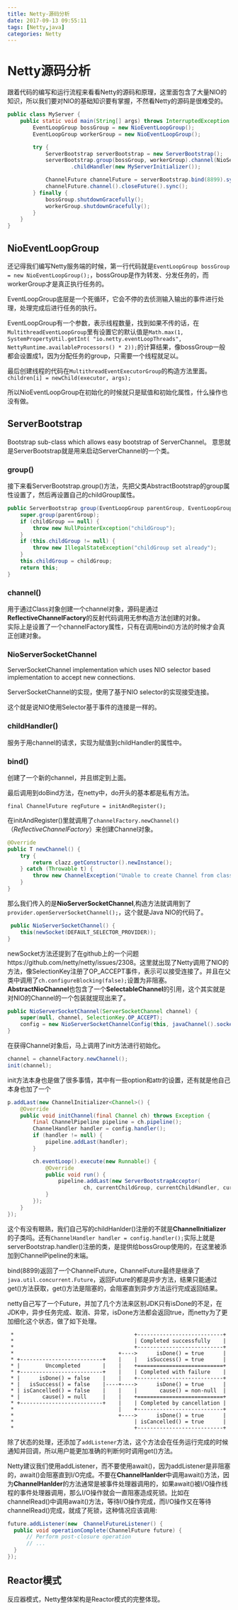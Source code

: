 ```yaml
---
title: Netty-源码分析
date: 2017-09-13 09:55:11
tags: [Netty,java]
categories: Netty
---
```



# Netty源码分析

跟着代码的编写和运行流程来看看Netty的源码和原理，这里面包含了大量NIO的知识，所以我们要对NIO的基础知识要有掌握，不然看Netty的源码是很难受的。

```java
public class MyServer {
    public static void main(String[] args) throws InterruptedException {
        EventLoopGroup bossGroup = new NioEventLoopGroup();
        EventLoopGroup workerGroup = new NioEventLoopGroup();

        try {
            ServerBootstrap serverBootstrap = new ServerBootstrap();
            serverBootstrap.group(bossGroup, workerGroup).channel(NioServerSocketChannel.class)
                    .childHandler(new MyServerInitializer());

            ChannelFuture channelFuture = serverBootstrap.bind(8899).sync();
            channelFuture.channel().closeFuture().sync();
        } finally {
            bossGroup.shutdownGracefully();
            workerGroup.shutdownGracefully();
        }
    }
}
```
<!--more-->
## NioEventLoopGroup

还记得我们编写Netty服务端的时候，第一行代码就是`EventLoopGroup bossGroup = new NioEventLoopGroup();`，bossGroup是作为转发、分发任务的，而workerGroup才是真正执行任务的。

EventLoopGroup底层是一个死循环，它会不停的去侦测输入输出的事件进行处理，处理完成后进行任务的执行。

EventLoopGroup有一个参数，表示线程数量，找到如果不传的话，在`MultithreadEventLoopGroup`里有设置它的默认值是`Math.max(1, SystemPropertyUtil.getInt(
                "io.netty.eventLoopThreads", NettyRuntime.availableProcessors() * 2));`的计算结果，像bossGroup一般都会设置成1，因为分配任务的group，只需要一个线程就足以。
                
最后创建线程的代码在`MultithreadEventExecutorGroup`的构造方法里面。
`children[i] = newChild(executor, args);`

所以NioEventLoopGroup在初始化的时候就只是赋值和初始化属性，什么操作也没有做。

## ServerBootstrap

Bootstrap sub-class which allows easy bootstrap of ServerChannel。
意思就是ServerBootstrap就是用来启动ServerChannel的一个类。

### group()

接下来看ServerBootstrap.group()方法，先把父类AbstractBootstrap的group属性设置了，然后再设置自己的childGroup属性。

```java
public ServerBootstrap group(EventLoopGroup parentGroup, EventLoopGroup childGroup) {
    super.group(parentGroup);
    if (childGroup == null) {
        throw new NullPointerException("childGroup");
    }
    if (this.childGroup != null) {
        throw new IllegalStateException("childGroup set already");
    }
    this.childGroup = childGroup;
    return this;
}
```

### channel()

用于通过Class对象创建一个channel对象，源码是通过**ReflectiveChannelFactory**的反射代码调用无参构造方法创建的对象。		
实际上是设置了一个channelFactory属性，只有在调用bind()方法的时候才会真正创建对象。


### NioServerSocketChannel

ServerSocketChannel implementation which uses NIO selector based implementation to accept new connections.

ServerSocketChannel的实现，使用了基于NIO selector的实现接受连接。

这个就是说NIO使用Selector基于事件的连接是一样的。

### childHandler()

服务于用channel的请求，实现为赋值到childHandler的属性中。

### bind()

创建了一个新的channel，并且绑定到上面。

最后调用到doBind方法，在netty中，do开头的基本都是私有方法。

`final ChannelFuture regFuture = initAndRegister();`

在initAndRegister()里就调用了`channelFactory.newChannel()`（*ReflectiveChannelFactory*）来创建Channel对象。

```java
@Override
public T newChannel() {
    try {
        return clazz.getConstructor().newInstance();
    } catch (Throwable t) {
        throw new ChannelException("Unable to create Channel from class " + clazz, t);
    }
}
```

那么我们传入的是**NioServerSocketChannel**,构造方法就调用到了`provider.openServerSocketChannel();`，这个就是Java NIO的代码了。

```java
 public NioServerSocketChannel() {
    this(newSocket(DEFAULT_SELECTOR_PROVIDER));
}
```

newSocket方法还提到了在github上的一个问题https://github.com/netty/netty/issues/2308。这里就出现了Netty调用了NIO的方法，像SelectionKey注册了OP_ACCEPT事件，表示可以接受连接了。并且在父类中调用了`ch.configureBlocking(false);`设置为非阻塞。**AbstractNioChannel**也包含了一个**SelectableChannel**的引用，这个其实就是对NIO的Channel的一个包装就提现出来了。


```java
public NioServerSocketChannel(ServerSocketChannel channel) {
    super(null, channel, SelectionKey.OP_ACCEPT);
    config = new NioServerSocketChannelConfig(this, javaChannel().socket());
}
```


在获得Channel对象后，马上调用了init方法进行初始化。

```java
channel = channelFactory.newChannel();
init(channel);
```

init方法本身也是做了很多事情，其中有一些option和attr的设置，还有就是他自己本身也加了一个

```java
p.addLast(new ChannelInitializer<Channel>() {
    @Override
    public void initChannel(final Channel ch) throws Exception {
        final ChannelPipeline pipeline = ch.pipeline();
        ChannelHandler handler = config.handler();
        if (handler != null) {
            pipeline.addLast(handler);
        }

        ch.eventLoop().execute(new Runnable() {
            @Override
            public void run() {
                pipeline.addLast(new ServerBootstrapAcceptor(
                        ch, currentChildGroup, currentChildHandler, currentChildOptions, currentChildAttrs));
            }
        });
    }
});
```

这个有没有眼熟，我们自己写的childHanlder()注册的不就是**ChannelInitializer**的子类吗。还有`ChannelHandler handler = config.handler();`实际上就是serverBootstrap.handler()注册的类，是提供给bossGroup使用的，在这里被添加到ChannelPipeline的末端。



bind(8899)返回了一个ChannelFuture，ChannelFuture最终是继承了`java.util.concurrent.Future`，返回Future的都是异步方法，结果只能通过get()方法获取，get()方法是阻塞的，会阻塞直到异步方法运行完成返回结果。

netty自己写了一个Future，并加了几个方法来区别JDK只有isDone的不足，在JDK中，异步任务完成、取消、异常，isDone方法都会返回true，而netty为了更加细化这个状态，做了如下处理。

```
 *                                      +---------------------------+
 *                                      | Completed successfully    |
 *                                      +---------------------------+
 *                                 +---->      isDone() = true      |
 * +--------------------------+    |    |   isSuccess() = true      |
 * |        Uncompleted       |    |    +===========================+
 * +--------------------------+    |    | Completed with failure    |
 * |      isDone() = false    |    |    +---------------------------+
 * |   isSuccess() = false    |----+---->      isDone() = true      |
 * | isCancelled() = false    |    |    |       cause() = non-null  |
 * |       cause() = null     |    |    +===========================+
 * +--------------------------+    |    | Completed by cancellation |
 *                                 |    +---------------------------+
 *                                 +---->      isDone() = true      |
 *                                      | isCancelled() = true      |
 *                                      +---------------------------+
```
 
 
除了状态的处理，还添加了`addListener`方法，这个方法会在任务运行完成的时候通知并回调，所以用户能更加准确的判断何时调用get()方法。
 
 
Netty建议我们使用addListener，而不要使用await()，因为addListener是非阻塞的，await()会阻塞直到I/O完成。不要在**ChannelHanlder**中调用await()方法，因为**ChannelHanlder**的方法通常是被事件处理器调用的，如果await()被I/O操作线程的事件处理器调用，那么I/O操作就会一直阻塞造成死锁。比如在channelRead()中调用await()方法，等待I/O操作完成，而I/O操作又在等待channelRead()完成，就成了死锁，这种情况应该调用:

```java
future.addListener(new  ChannelFutureListener() {
  public void operationComplete(ChannelFuture future) {
      // Perform post-closure operation
      // ...
  }
});
```

## Reactor模式

反应器模式，Netty整体架构是Reactor模式的完整体现。

